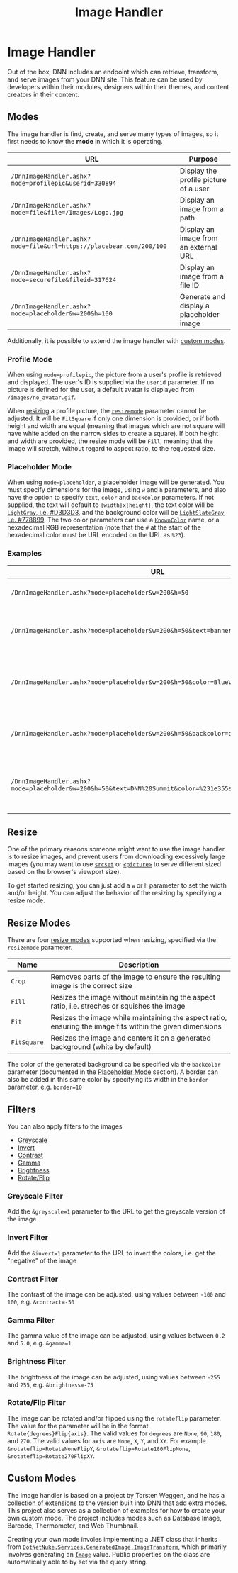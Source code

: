 ﻿---
uid: image-handler
locale: en
title: Image Handler
dnnversion: 08.00.00
links: ["[DNN Blog: DnnImageHandler - hot or not ?](https://www.dnnsoftware.com/community-blog/cid/155173/dnnimagehandler--hot-or-not-)", "[DNN Blog: DNN Imagehandler](https://www.dnnsoftware.com/community-blog/cid/155618/dnn-imagehandler)"]
---

# Image Handler

Out of the box, DNN includes an endpoint which can retrieve, transform, and serve images from your DNN site.  This feature can be used by developers within their modules, designers within their themes, and content creators in their content.

## Modes

The image handler is find, create, and serve many types of images, so it first needs to know the **mode** in which it is operating.

| URL                                                                 | Purpose
|---------------------------------------------------------------------|----------------------------------------
| `/DnnImageHandler.ashx?mode=profilepic&userid=330894`               | Display the profile picture of a user
| `/DnnImageHandler.ashx?mode=file&file=/Images/Logo.jpg`             | Display an image from a path
| `/DnnImageHandler.ashx?mode=file&url=https://placebear.com/200/100` | Display an image from an external URL
| `/DnnImageHandler.ashx?mode=securefile&fileid=317624`               | Display an image from a file ID
| `/DnnImageHandler.ashx?mode=placeholder&w=200&h=100`                | Generate and display a placeholder image

Additionally, it is possible to extend the image handler with [custom modes](#custom-modes).

### Profile Mode

When using `mode=profilepic`, the picture from a user's profile is retrieved and displayed.  The user's ID is supplied via the `userid` parameter.  If no picture is defined for the user, a default avatar is displayed from `/images/no_avatar.gif`.

When [resizing](#resize) a profile picture, the [`resizemode`](#resize-modes) parameter cannot be adjusted.  It will be `FitSquare` if only one dimension is provided, or if both height and width are equal (meaning that images which are not square will have white added on the narrow sides to create a square).  If both height and width are provided, the resize mode will be `Fill`, meaning that the image will stretch, without regard to aspect ratio, to the requested size.

### Placeholder Mode

When using `mode=placeholder`, a placeholder image will be generated.  You must specify dimensions for the image, using `w` and `h` parameters, and also have the option to specify `text`, `color` and `backcolor` parameters.  If not supplied, the text will default to `{width}x{height}`, the text color will be [`LightGray`, i.e. #D3D3D3](https://docs.microsoft.com/en-us/dotnet/api/system.drawing.color.lightgray), and the background color will be [`LightSlateGray`, i.e. #778899](https://docs.microsoft.com/en-us/dotnet/api/system.drawing.color.lightslategray).  The two color parameters can use a [`KnownColor`](https://docs.microsoft.com/en-us/dotnet/api/system.drawing.knowncolor) name, or a hexadecimal RGB representation (note that the `#` at the start of the hexadecimal color must be URL encoded on the URL as `%23`).

### Examples

| URL | Image
| --- | -----
| `/DnnImageHandler.ashx?mode=placeholder&w=200&h=50` | ![200x50 placeholder image](https://www.dnnsoftware.com/DnnImageHandler.ashx?mode=placeholder&w=200&h=50)
| `/DnnImageHandler.ashx?mode=placeholder&w=200&h=50&text=banner` | ![200x50 placeholder image with "banner" text](https://www.dnnsoftware.com/DnnImageHandler.ashx?mode=placeholder&w=200&h=50&text=banner)
| `/DnnImageHandler.ashx?mode=placeholder&w=200&h=50&color=BlueViolet` | ![200x50 placeholder image with blue-violet text and border](https://www.dnnsoftware.com/DnnImageHandler.ashx?mode=placeholder&w=200&h=50&color=BlueViolet)
| `/DnnImageHandler.ashx?mode=placeholder&w=200&h=50&backcolor=orange` | ![200x50 placeholder image with orange background](https://www.dnnsoftware.com/DnnImageHandler.ashx?mode=placeholder&w=200&h=50&backcolor=orange)
| `/DnnImageHandler.ashx?mode=placeholder&w=200&h=50&text=DNN%20Summit&color=%231e355e&backcolor=%23e77e3a` | ![200x50 placeholder image with "DNN Summit" text](https://www.dnnsoftware.com/DnnImageHandler.ashx?mode=placeholder&w=200&h=50&text=DNN%20Summit&color=%231e355e&backcolor=%23e77e3a)

## Resize

One of the primary reasons someone might want to use the image handler is to resize images, and prevent users from downloading excessively large images (you may want to use [`srcset`](https://developer.mozilla.org/en-US/docs/Web/HTML/Element/img#attr-srcset) or [`<picture>`](https://developer.mozilla.org/en-US/docs/Web/HTML/Element/picture) to serve different sized based on the browser's viewport size).

To get started resizing, you can just add a `w` or `h` parameter to set the width and/or height.  You can adjust the behavior of the resizing by specifying a resize mode.

## Resize Modes

There are four [resize modes](xref:DotNetNuke.Services.GeneratedImage.ImageResizeMode) supported when resizing, specified via the `resizemode` parameter.

| Name        | Description
| ----------- | -----------
| `Crop`      | Removes parts of the image to ensure the resulting image is the correct size
| `Fill`      | Resizes the image without maintaining the aspect ratio, i.e. streches or squishes the image
| `Fit`       | Resizes the image while maintaining the aspect ratio, ensuring the image fits within the given dimensions
| `FitSquare` | Resizes the image and centers it on a generated background (white by default)

The color of the generated background ca be specified via the `backcolor` parameter (documented in the [Placeholder Mode](#placeholder-mode) section).  A border can also be added in this same color by specifying its width in the `border` parameter, e.g. `border=10`

## Filters

You can also apply filters to the images

* [Greyscale](#greyscale-filter)
* [Invert](#invert-filter)
* [Contrast](#contrast-filter)
* [Gamma](#gamma-filter)
* [Brightness](#brightness-filter)
* [Rotate/Flip](#rotate-flip-filter)

### Greyscale Filter

Add the `&greyscale=1` parameter to the URL to get the greyscale version of the image

### Invert Filter

Add the `&invert=1` parameter to the URL to invert the colors, i.e. get the "negative" of the image

### Contrast Filter

The contrast of the image can be adjusted, using values between `-100` and `100`, e.g. `&contract=-50`

### Gamma Filter

The gamma value of the image can be adjusted, using values between `0.2` and `5.0`, e.g. `&gamma=1`

### Brightness Filter

The brightness of the image can be adjusted, using values between `-255` and `255`, e.g. `&brightness=-75`

### Rotate/Flip Filter

The image can be rotated and/or flipped using the `rotateflip` parameter.  The value for the parameter will be in the format `Rotate{degrees}Flip{axis}`.  The valid values for `degrees` are `None`, `90`, `180`, and `270`.  The valid values for `axis` are `None`, `X`, `Y`, and `XY`.  For example `&rotateflip=RotateNoneFlipY`, `&rotateflip=Rotate180FlipNone`, `&rotateflip=Rotate270FlipXY`.

## Custom Modes

The image handler is based on a project by Torsten Weggen, and he has a [collection of extensions](https://github.com/weggetor/BBImageHandler-8) to the version built into DNN that add extra modes.  This project also serves as a collection of examples for how to create your own custom mode.  The project includes modes such as Database Image, Barcode, Thermometer, and Web Thumbnail.

Creating your own mode involes implementing a .NET class that inherits from [`DotNetNuke.Services.GeneratedImage.ImageTransform`](xref:DotNetNuke.Services.GeneratedImage.ImageTransform), which primarily involves generating an [`Image`](https://docs.microsoft.com/en-us/dotnet/api/system.drawing.image) value.  Public properties on the class are automatically able to by set via the query string.
